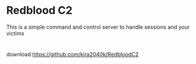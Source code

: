 # Redblood C2
This is a simple command and control server to handle sessions and your victims 
#
download
https://github.com/kira2040k/RedbloodC2